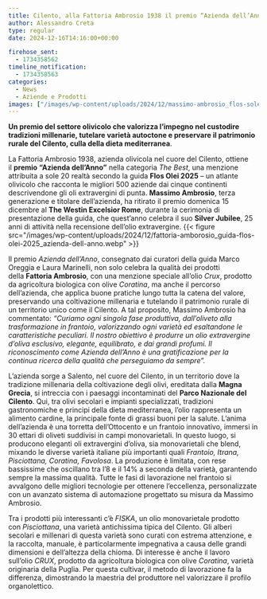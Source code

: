 ```yaml
---
title: Cilento, alla Fattoria Ambrosio 1938 il premio “Azienda dell’Anno” dalla guida Flos Olei 2025
author: Alessandro Creta
type: regular
date: 2024-12-16T14:16:00+00:00

firehose_sent:
  - 1734358562
timeline_notification:
  - 1734358563
categories:
  - News
  - Aziende e Prodotti
images: ["/images/wp-content/uploads/2024/12/massimo-ambrosio_flos-solei_azienda-dellanno.webp"]
---
```

 

**Un premio del settore olivicolo che valorizza l’impegno nel custodire tradizioni millenarie, tutelare varietà autoctone e preservare il patrimonio rurale del Cilento, culla della dieta mediterranea**.

La Fattoria Ambrosio 1938, azienda olivicola nel cuore del Cilento, ottiene il&nbsp;**premio “Azienda dell’Anno”**&nbsp;nella categoria&nbsp;_The Best_, una menzione attribuita a sole 20 realtà secondo la guida&nbsp;**Flos Olei 2025**&nbsp;&#8211; un atlante olivicolo che racconta le migliori 500 aziende dai cinque continenti descrivendone gli oli extravergini di punta.&nbsp;**Massimo Ambrosio**, terza generazione e titolare dell’azienda, ha ritirato il premio domenica 15 dicembre al&nbsp;**The Westin Excelsior Rome**, durante la cerimonia di presentazione della guida, che quest’anno celebra il suo&nbsp;**Silver Jubilee**, 25 anni di attività nella recensione dell’olio extravergine.
{{< figure src="/images/wp-content/uploads/2024/12/fattoria-amborosio_guida-flos-olei-2025_azienda-dell-anno.webp" >}}
 

Il premio&nbsp;_Azienda dell’Anno_, consegnato dai curatori della guida Marco Oreggia e Laura Marinelli, non solo celebra la qualità dei prodotti della&nbsp;**Fattoria Ambrosio**, con una menzione speciale all’olio&nbsp;_Crux_, prodotto da agricoltura biologica con olive&nbsp;_Coratina_, ma anche il percorso dell’azienda, che applica buone pratiche lungo tutta la catena del valore, preservando una coltivazione millenaria e tutelando il patrimonio rurale di un territorio unico come il Cilento. A tal proposito, Massimo Ambrosio ha commentato:&nbsp;_&#8220;Curiamo ogni singola fase produttiva, dall’oliveto alla trasformazione in frantoio, valorizzando ogni varietà ed esaltandone le caratteristiche peculiari. Il nostro obiettivo è produrre un olio extravergine d’oliva esclusivo, elegante, equilibrato, e dai grandi profumi. Il riconoscimento come Azienda dell’Anno è una gratificazione per la continua ricerca della qualità che perseguiamo da sempre&#8221;._

L’azienda sorge a Salento, nel cuore del Cilento, in un territorio dove la tradizione millenaria della coltivazione degli olivi, ereditata dalla&nbsp;**Magna Grecia**, si intreccia con i paesaggi incontaminati del&nbsp;**Parco Nazionale del Cilento**. Qui, tra olivi secolari e impianti specializzati, tradizioni gastronomiche e principi della dieta mediterranea, l’olio rappresenta un alimento cardine, la principale fonte di grassi buoni per la salute. L’anima dell’azienda è una torretta dell’Ottocento e un frantoio innovativo, immersi in 30 ettari di oliveti suddivisi in campi monovarietali. In questo luogo, si producono eleganti oli extravergini d’oliva, sia monovarietali che blend, mixando le diverse varietà italiane più importanti quali&nbsp;_Frantoio, Itrana, Pisciottana, Coratina, Favolosa_. La produzione è limitata, con rese bassissime che oscillano tra l’8 e il 14% a seconda della varietà, garantendo sempre la massima qualità. Tutte le fasi di lavorazione nel frantoio si avvalgono delle migliori tecnologie per ottenere l’eccellenza, personalizzate con un avanzato sistema di automazione progettato su misura da Massimo Ambrosio.

Tra i prodotti più interessanti c’è _FISKA_, un olio monovarietale prodotto con _Pisciottana_, una varietà antichissima tipica del Cilento. Gli alberi secolari e millenari di questa varietà sono curati con estrema attenzione, e la raccolta, manuale, è particolarmente impegnativa a causa delle grandi dimensioni e dell’altezza della chioma. Di interesse è anche il lavoro sull’olio _CRUX_, prodotto da agricoltura biologica con olive _Coratina_, varietà originaria della Puglia. Per questa cultivar, il metodo di lavorazione fa la differenza, dimostrando la maestria del produttore nel valorizzare il profilo organolettico.